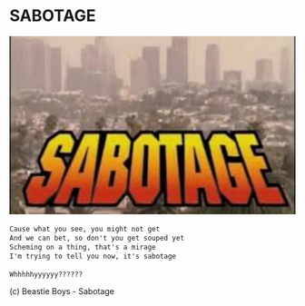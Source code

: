 # SABOTAGE

![logo](https://raw.githubusercontent.com/cristaloleg/sabotage/master/sabotage.jpg)

    Cause what you see, you might not get
    And we can bet, so don't you get souped yet
    Scheming on a thing, that's a mirage
    I'm trying to tell you now, it's sabotage

    Whhhhhyyyyyy??????

(c) Beastie Boys - Sabotage
